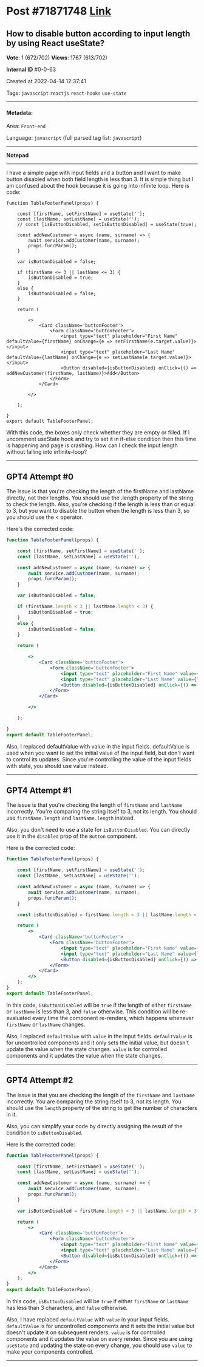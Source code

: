 
# Post \#71871748 [Link](https://stackoverflow.com/questions/71871748/)

## How to disable button according to input length by using React useState?

**Vote**: 1 (672/702) **Views**: 1767 (613/702) 

**Internal ID** \#0-0-63

Created at 2022-04-14 12:37:41

Tags: `javascript` `reactjs` `react-hooks` `use-state`

----------

#### Metadata:

Area: `Front-end`

Language: `javascript` (full parsed tag list: `javascript`)

----------

**Notepad**


----------

I have a simple page with input fields and a button and I want to make button disabled when both field length is less than 3. It is simple thing but I am confused about the hook because it is going into infinite loop.
Here is code:
```
function TableFooterPanel(props) {

    const [firstName, setFirstName] = useState('');
    const [lastName, setLastName] = useState('');
    // const [isButtonDisabled, setIsButtonDisabled] = useState(true);

    const addNewCustomer = async (name, surname) => {
        await service.addCustomer(name, surname);
        props.funcParam();
    }

    var isButtonDisabled = false;

    if (firstName <= 3 || lastName <= 3) {
        isButtonDisabled = true;
    }
    else {
        isButtonDisabled = false;
    }

    return (

        <>
            <Card className='buttonFooter'>
                <Form className='buttonFooter'>
                    <input type="text" placeholder="First Name" defaultValue={firstName} onChange={e => setFirstName(e.target.value)}></input>
                    <input type="text" placeholder="Last Name" defaultValue={lastName} onChange={e => setLastName(e.target.value)}></input>
                    <Button disabled={isButtonDisabled} onClick={() => addNewCustomer(firstName, lastName)}>Add</Button>
                </Form>
            </Card>

        </>

    );

}
export default TableFooterPanel;
```

With this code, the boxes only check whether they are empty or filled.
If I uncomment useState hook and try to set it in if-else condition then this time  is happening and page is crashing.
How can I check the input length without falling into infinite-loop?


----------
        
## GPT4 Attempt \#0

The issue is that you're checking the length of the firstName and lastName directly, not their lengths. You should use the .length property of the string to check the length. Also, you're checking if the length is less than or equal to 3, but you want to disable the button when the length is less than 3, so you should use the < operator.

Here's the corrected code:

```jsx
function TableFooterPanel(props) {

    const [firstName, setFirstName] = useState('');
    const [lastName, setLastName] = useState('');

    const addNewCustomer = async (name, surname) => {
        await service.addCustomer(name, surname);
        props.funcParam();
    }

    var isButtonDisabled = false;

    if (firstName.length < 3 || lastName.length < 3) {
        isButtonDisabled = true;
    }
    else {
        isButtonDisabled = false;
    }

    return (

        <>
            <Card className='buttonFooter'>
                <Form className='buttonFooter'>
                    <input type="text" placeholder="First Name" value={firstName} onChange={e => setFirstName(e.target.value)}></input>
                    <input type="text" placeholder="Last Name" value={lastName} onChange={e => setLastName(e.target.value)}></input>
                    <Button disabled={isButtonDisabled} onClick={() => addNewCustomer(firstName, lastName)}>Add</Button>
                </Form>
            </Card>

        </>

    );

}
export default TableFooterPanel;
```

Also, I replaced defaultValue with value in the input fields. defaultValue is used when you want to set the initial value of the input field, but don't want to control its updates. Since you're controlling the value of the input fields with state, you should use value instead.

--------

## GPT4 Attempt \#1

The issue is that you're checking the length of `firstName` and `lastName` incorrectly. You're comparing the string itself to 3, not its length. You should use `firstName.length` and `lastName.length` instead.

Also, you don't need to use a state for `isButtonDisabled`. You can directly use it in the `disabled` prop of the `Button` component.

Here is the corrected code:

```jsx
function TableFooterPanel(props) {

    const [firstName, setFirstName] = useState('');
    const [lastName, setLastName] = useState('');

    const addNewCustomer = async (name, surname) => {
        await service.addCustomer(name, surname);
        props.funcParam();
    }

    const isButtonDisabled = firstName.length < 3 || lastName.length < 3;

    return (
        <>
            <Card className='buttonFooter'>
                <Form className='buttonFooter'>
                    <input type="text" placeholder="First Name" value={firstName} onChange={e => setFirstName(e.target.value)}></input>
                    <input type="text" placeholder="Last Name" value={lastName} onChange={e => setLastName(e.target.value)}></input>
                    <Button disabled={isButtonDisabled} onClick={() => addNewCustomer(firstName, lastName)}>Add</Button>
                </Form>
            </Card>
        </>
    );
}
export default TableFooterPanel;
```

In this code, `isButtonDisabled` will be `true` if the length of either `firstName` or `lastName` is less than 3, and `false` otherwise. This condition will be re-evaluated every time the component re-renders, which happens whenever `firstName` or `lastName` changes.

Also, I replaced `defaultValue` with `value` in the input fields. `defaultValue` is for uncontrolled components and it only sets the initial value, but doesn't update the value when the state changes. `value` is for controlled components and it updates the value when the state changes.

--------

## GPT4 Attempt \#2

The issue is that you are checking the length of the `firstName` and `lastName` incorrectly. You are comparing the string itself to 3, not its length. You should use the `length` property of the string to get the number of characters in it. 

Also, you can simplify your code by directly assigning the result of the condition to `isButtonDisabled`. 

Here is the corrected code:

```jsx
function TableFooterPanel(props) {

    const [firstName, setFirstName] = useState('');
    const [lastName, setLastName] = useState('');

    const addNewCustomer = async (name, surname) => {
        await service.addCustomer(name, surname);
        props.funcParam();
    }

    var isButtonDisabled = firstName.length < 3 || lastName.length < 3;

    return (
        <>
            <Card className='buttonFooter'>
                <Form className='buttonFooter'>
                    <input type="text" placeholder="First Name" value={firstName} onChange={e => setFirstName(e.target.value)}></input>
                    <input type="text" placeholder="Last Name" value={lastName} onChange={e => setLastName(e.target.value)}></input>
                    <Button disabled={isButtonDisabled} onClick={() => addNewCustomer(firstName, lastName)}>Add</Button>
                </Form>
            </Card>
        </>
    );
}
export default TableFooterPanel;
```

In this code, `isButtonDisabled` will be `true` if either `firstName` or `lastName` has less than 3 characters, and `false` otherwise. 

Also, I have replaced `defaultValue` with `value` in your input fields. `defaultValue` is for uncontrolled components and it sets the initial value but doesn't update it on subsequent renders. `value` is for controlled components and it updates the value on every render. Since you are using `useState` and updating the state on every change, you should use `value` to make your components controlled.

--------
